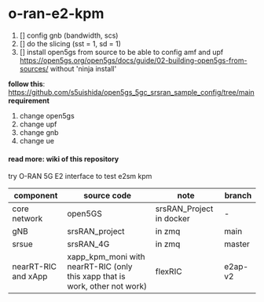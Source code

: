 # o-ran-e2-kpm

1. [] config gnb (bandwidth, scs)
2. [] do the slicing (sst = 1, sd = 1)
3. [] install open5gs from source to be able to config amf and upf https://open5gs.org/open5gs/docs/guide/02-building-open5gs-from-sources/
without 'ninja install'


**follow this**: https://github.com/s5uishida/open5gs_5gc_srsran_sample_config/tree/main \
**requirement**
1. change open5gs
2. change upf
3. change gnb
4. change ue

#### read more: wiki of this repository

try O-RAN 5G E2 interface to test e2sm kpm <br />

| component  | source code | note | branch |
| ------------- | ------------- | ------------- | ------------- |
| core network  | open5GS | srsRAN_Project in docker | - |
| gNB  | srsRAN_project | in zmq | main | 
| srsue  | srsRAN_4G  | in zmq |  master |
| nearRT-RIC and xApp | xapp_kpm_moni with nearRT-RIC (only this xapp that is work, other not work)| flexRIC | e2ap-v2|
